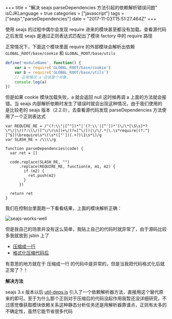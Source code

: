 +++
title = "解决 seajs parseDependencies 方法引起的依赖解析错误问题"
isCJKLanguage = true
categories = ["javascript"]
tags = ["seajs","parseDependencies"]
date = "2017-11-03T15:51:27.464Z"
+++

使用 seajs 的过程中偶尔会发现 require 进来的模块甚至都没有加载。查看源代码之后发现 seajs 是通过正则表达式匹配出了模块 factory 中的 require 路径

正常情况下，下面这个模块里面 require 的外部模块会解析出依赖 `GLOBAL_ROOT/base/cookie` 和 `GLOBAL_ROOT/base/utils`

```javascript
define('moduleName', function() {
    var a = require('GLOBAL_ROOT/base/cookie')
    var b = require('GLOBAL_ROOT/base/utils')
    // 正常情况 a 应该是个对象，
    console.log(a)
})
```

但是如果 cookie 模块加载失败，a 就会返回 null 这时候再调 a 上面的方法就会报错。当 seajs 内部解析依赖时发生了错误时就会出现这种情况，由于我们使用的是比较老的 seajs 版本（2.2.0），去查看源代码发现 parseDependencies 方法使用了一个正则表达式

```
var REQUIRE_RE = /"(?:\\"|[^"])*"|'(?:\\'|[^'])*'|\/\*[\S\s]*?\*\/|\/(?:\\\/|[^\/\r\n])+\/(?=[^\/])|\/\/.*|\.\s*require|(?:^|[^$])\brequire\s*\(\s*(["'])(.+?)\1\s*\)/g
var SLASH_RE = /\\\\/g

function parseDependencies(code) {
  var ret = []

  code.replace(SLASH_RE, "")
      .replace(REQUIRE_RE, function(m, m1, m2) {
        if (m2) {
          ret.push(m2)
        }
      })

  return ret
}
```

我们在控制台里面跑一下看看结果，上面的模块解析正确：

![seajs-works-well](//img30.360buyimg.com/devfe/jfs/t11401/113/1005903134/64122/b08677b9/59fc23d6N998f2848.png)

但是我自己的场景并没有这么简单，我贴上自己的代码时就异常了，由于源码比较多我就放到 jsbin 上了

* [压缩成一行](http://jsbin.com/bowazakosu/edit?html,js,console,output)
* [格式化压缩代码后](http://jsbin.com/likonikoye/edit?html,js,console,output)

有意思的地方就在于 压缩成一行 的代码中是异常的，但是当我把代码格式化后就正常了？！

**解决方法**

seajs 3.x 版本以后 [util-deps.js](https://github.com/seajs/seajs/blob/3.0.0/src/util-deps.js) 引入了一个依赖解析器方法，直接用这个替代原来的即可。至于为什么那个正则对于压缩后的代码没起作用我暂还没详细研究，不过感觉像获取模块依赖关系这种静态分析任务还是用解析器靠谱点，正则有太多的不确定性，虽然它能节省很多代码







